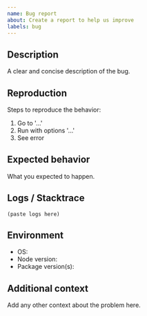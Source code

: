 ```yaml
---
name: Bug report
about: Create a report to help us improve
labels: bug
---
```


## Description

A clear and concise description of the bug.

## Reproduction

Steps to reproduce the behavior:

1. Go to '...'
2. Run with options '...'
3. See error

## Expected behavior

What you expected to happen.

## Logs / Stacktrace

```
(paste logs here)
```

## Environment

- OS:
- Node version:
- Package version(s):

## Additional context

Add any other context about the problem here.

